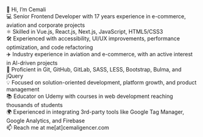👋 Hi, I’m Cemali  
💻 Senior Frontend Developer with 17 years experience in e-commerce, aviation and corporate projects  
⚛️ Skilled in Vue.js, React.js, Next.js, JavaScript, HTML5/CSS3  
🛠 Experienced with accessibility, UI/UX improvements, performance optimization, and code refactoring  
✈️ Industry experience in aviation and e-commerce, with an active interest in AI-driven projects  
🔧 Proficient in Git, GitHub, GitLab, SASS, LESS, Bootstrap, Bulma, and jQuery  
💡 Focused on solution-oriented development, platform growth, and product management  
📚 Educator on Udemy with courses in web development reaching thousands of students  
🌍 Experienced in integrating 3rd-party tools like Google Tag Manager, Google Analytics, and Firebase  
📫 Reach me at me[at]cemaligencer.com

<!---
cemalivive/cemalivive is a ✨ special ✨ repository because its `README.md` (this file) appears on your GitHub profile.
You can click the Preview link to take a look at your changes.
--->
